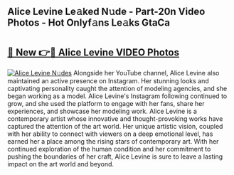 ## Alice Levine Le𝚊ked N𝚞de - Part-20n Video Photos - Hot Onlyf𝚊ns Le𝚊ks GtaCa

# <h2><a href="http://ab4233.deff.icu/?id=Alice+Levine">🔗 New 👉🔴 Alice Levine VIDEO Photos</a></h2>

[![Alice Levine N𝚞des](https://i.imgur.com/rIISA9y.gif)](http://ab4233.deff.icu/?id=Alice+Levine)
Alongside her YouTube channel, Alice Levine also maintained an active presence on Instagram. Her stunning looks and captivating personality caught the attention of modeling agencies, and she began working as a model. Alice Levine's Instagram following continued to grow, and she used the platform to engage with her fans, share her experiences, and showcase her modeling work. Alice Levine is a contemporary artist whose innovative and thought-provoking works have captured the attention of the art world. Her unique artistic vision, coupled with her ability to connect with viewers on a deep emotional level, has earned her a place among the rising stars of contemporary art. With her continued exploration of the human condition and her commitment to pushing the boundaries of her craft, Alice Levine is sure to leave a lasting impact on the art world and beyond.
